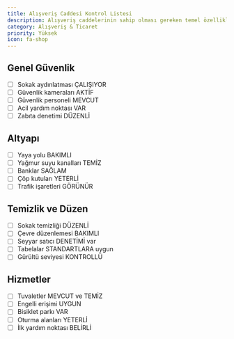 ```yaml
---
title: Alışveriş Caddesi Kontrol Listesi
description: Alışveriş caddelerinin sahip olması gereken temel özellikler
category: Alışveriş & Ticaret
priority: Yüksek
icon: fa-shop
---
```


## Genel Güvenlik

- [ ] Sokak aydınlatması ÇALIŞIYOR
- [ ] Güvenlik kameraları AKTİF
- [ ] Güvenlik personeli MEVCUT
- [ ] Acil yardım noktası VAR
- [ ] Zabıta denetimi DÜZENLİ

## Altyapı

- [ ] Yaya yolu BAKIMLI
- [ ] Yağmur suyu kanalları TEMİZ
- [ ] Banklar SAĞLAM
- [ ] Çöp kutuları YETERLİ
- [ ] Trafik işaretleri GÖRÜNÜR

## Temizlik ve Düzen

- [ ] Sokak temizliği DÜZENLİ
- [ ] Çevre düzenlemesi BAKIMLI
- [ ] Seyyar satıcı DENETİMİ var
- [ ] Tabelalar STANDARTLARA uygun
- [ ] Gürültü seviyesi KONTROLLÜ

## Hizmetler

- [ ] Tuvaletler MEVCUT ve TEMİZ
- [ ] Engelli erişimi UYGUN
- [ ] Bisiklet parkı VAR
- [ ] Oturma alanları YETERLİ
- [ ] İlk yardım noktası BELİRLİ
